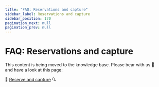 ```yaml
---
title: "FAQ: Reservations and capture"
sidebar_label: Reservations and capture
sidebar_position: 170
pagination_next: null
pagination_prev: null
---
```


# FAQ: Reservations and capture

This content is being moved to the knowledge base. Please bear with us 🐻 and have a look at this page:

🔎 [Reserve and capture](../knowledge-base/reserve-and-capture.md) 🔍
